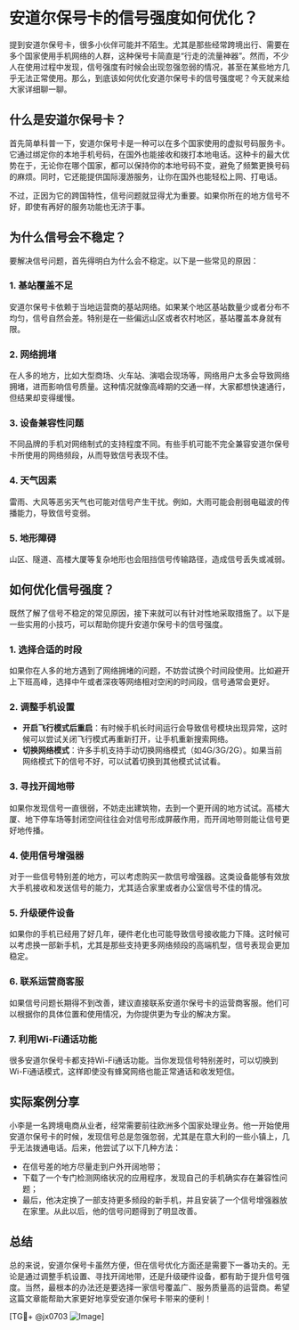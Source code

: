 # 安道尔保号卡的信号强度如何优化？

提到安道尔保号卡，很多小伙伴可能并不陌生。尤其是那些经常跨境出行、需要在多个国家使用手机网络的人群，这种保号卡简直是“行走的流量神器”。然而，不少人在使用过程中发现，信号强度有时候会出现忽强忽弱的情况，甚至在某些地方几乎无法正常使用。那么，到底该如何优化安道尔保号卡的信号强度呢？今天就来给大家详细聊一聊。

## 什么是安道尔保号卡？

首先简单科普一下，安道尔保号卡是一种可以在多个国家使用的虚拟号码服务卡。它通过绑定你的本地手机号码，在国外也能接收和拨打本地电话。这种卡的最大优势在于，无论你在哪个国家，都可以保持你的本地号码不变，避免了频繁更换号码的麻烦。同时，它还能提供国际漫游服务，让你在国外也能轻松上网、打电话。

不过，正因为它的跨国特性，信号问题就显得尤为重要。如果你所在的地方信号不好，即使有再好的服务功能也无济于事。

## 为什么信号会不稳定？

要解决信号问题，首先得明白为什么会不稳定。以下是一些常见的原因：

### 1. **基站覆盖不足**
   安道尔保号卡依赖于当地运营商的基站网络。如果某个地区基站数量少或者分布不均匀，信号自然会差。特别是在一些偏远山区或者农村地区，基站覆盖本身就有限。

### 2. **网络拥堵**
   在人多的地方，比如大型商场、火车站、演唱会现场等，网络用户太多会导致网络拥堵，进而影响信号质量。这种情况就像高峰期的交通一样，大家都想快速通行，但结果却变得缓慢。

### 3. **设备兼容性问题**
   不同品牌的手机对网络制式的支持程度不同。有些手机可能不完全兼容安道尔保号卡所使用的网络频段，从而导致信号表现不佳。

### 4. **天气因素**
   雷雨、大风等恶劣天气也可能对信号产生干扰。例如，大雨可能会削弱电磁波的传播能力，导致信号变弱。

### 5. **地形障碍**
   山区、隧道、高楼大厦等复杂地形也会阻挡信号传输路径，造成信号丢失或减弱。

## 如何优化信号强度？

既然了解了信号不稳定的常见原因，接下来就可以有针对性地采取措施了。以下是一些实用的小技巧，可以帮助你提升安道尔保号卡的信号强度。

### 1. **选择合适的时段**
   如果你在人多的地方遇到了网络拥堵的问题，不妨尝试换个时间段使用。比如避开上下班高峰，选择中午或者深夜等网络相对空闲的时间段，信号通常会更好。

### 2. **调整手机设置**
   - **开启飞行模式后重启**：有时候手机长时间运行会导致信号模块出现异常，这时候可以尝试关闭飞行模式再重新打开，让手机重新搜索网络。
   - **切换网络模式**：许多手机支持手动切换网络模式（如4G/3G/2G）。如果当前网络模式下的信号不好，可以试着切换到其他模式试试看。

### 3. **寻找开阔地带**
   如果你发现信号一直很弱，不妨走出建筑物，去到一个更开阔的地方试试。高楼大厦、地下停车场等封闭空间往往会对信号形成屏蔽作用，而开阔地带则能让信号更好地传播。

### 4. **使用信号增强器**
   对于一些信号特别差的地方，可以考虑购买一款信号增强器。这类设备能够有效放大手机接收和发送信号的能力，尤其适合家里或者办公室信号不佳的情况。

### 5. **升级硬件设备**
   如果你的手机已经用了好几年，硬件老化也可能导致信号接收能力下降。这时候可以考虑换一部新手机，尤其是那些支持更多网络频段的高端机型，信号表现会更加稳定。

### 6. **联系运营商客服**
   如果信号问题长期得不到改善，建议直接联系安道尔保号卡的运营商客服。他们可以根据你的具体位置和使用情况，为你提供更为专业的解决方案。

### 7. **利用Wi-Fi通话功能**
   很多安道尔保号卡都支持Wi-Fi通话功能。当你发现信号特别差时，可以切换到Wi-Fi通话模式，这样即使没有蜂窝网络也能正常通话和收发短信。

## 实际案例分享

小李是一名跨境电商从业者，经常需要前往欧洲多个国家处理业务。他一开始使用安道尔保号卡的时候，发现信号总是忽强忽弱，尤其是在意大利的一些小镇上，几乎无法拨通电话。后来，他尝试了以下几种方法：

- 在信号差的地方尽量走到户外开阔地带；
- 下载了一个专门检测网络状况的应用程序，发现自己的手机确实存在兼容性问题；
- 最后，他决定换了一部支持更多频段的新手机，并且安装了一个信号增强器放在家里。从此以后，他的信号问题得到了明显改善。

## 总结

总的来说，安道尔保号卡虽然方便，但在信号优化方面还是需要下一番功夫的。无论是通过调整手机设置、寻找开阔地带，还是升级硬件设备，都有助于提升信号强度。当然，最根本的办法还是要选择一家信号覆盖广、服务质量高的运营商。希望这篇文章能帮助大家更好地享受安道尔保号卡带来的便利！

[TG💪+ @jx0703 ![Image](https://github.com/user-attachments/assets/dbca1d08-cadb-493c-b0ec-ad6f7a83f270)]